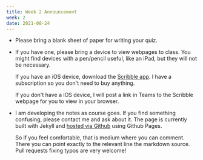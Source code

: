 ```yaml
---
title: Week 2 Announcement
week: 2
date: 2021-08-24
---
```


* Please bring a blank sheet of paper for writing your quiz. 

* If you have one, please bring a device to view webpages to class. You might find devices 
with a pen/pencil useful, like an iPad, but they will not be necessary. 

    If you have an iOS device, download the [Scribble app](https://scribbletogether.com/). 
    I have a subscription so you don't need to buy anything. 

    If you don't have a iOS device, I will post a link in Teams to the Scribble webpage 
    for you to view in your browser. 

* I am developing the notes as course goes. If you find something confusing, please
contact me and ask about it. The page is currently built with Jekyll and 
[hosted via Github](https://github.com/UofSC-Fall-2021-Math-544-H01/UofSC-Fall-2021-Math-544-H01-UofSC-Fall-2021-Math-544-H01.github.io) 
using Github Pages. 

    So if you feel comfortable, that is medium where you can comment. There you can point exactly 
    to the relevant line the markdown source. Pull requests fixing typos are very welcome!